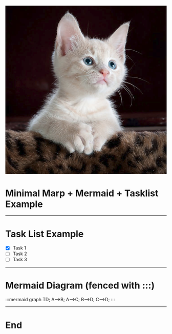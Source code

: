 ![height:200px](.gen/cat.png)

# Minimal Marp + Mermaid + Tasklist Example

---

# Task List Example

- [x] Task 1
- [ ] Task 2
- [ ] Task 3

---

# Mermaid Diagram (fenced with :::)

:::mermaid
graph TD;
    A-->B;
    A-->C;
    B-->D;
    C-->D;
:::

---

# End
